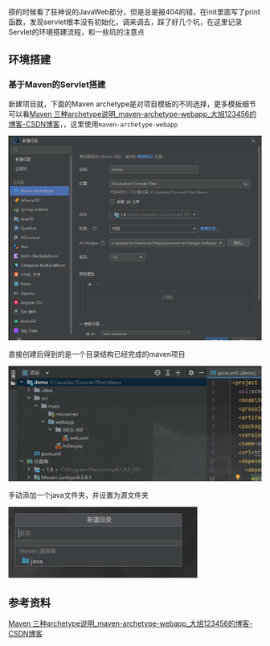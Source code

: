 搭的时候看了狂神说的JavaWeb部分，但是总是报404的错，在init里面写了print函数，发现servlet根本没有初始化，调来调去，踩了好几个坑，在这里记录Servlet的环境搭建流程，和一些坑的注意点

## 环境搭建
### 基于Maven的Servlet搭建
新建项目就，下面的Maven archetype是对项目模板的不同选择，更多模板细节可以看[Maven 三种archetype说明_maven-archetype-webapp_大旭123456的博客-CSDN博客](https://blog.csdn.net/cx1110162/article/details/78297654)，，这里使用`maven-archetype-webapp`

![](attachments/Pasted%20image%2020230312143315.png)

直接创建后得到的是一个目录结构已经完成的maven项目

![](attachments/Pasted%20image%2020230312143709.png)

手动添加一个java文件夹，并设置为源文件夹

![](attachments/Pasted%20image%2020230312143919.png)


## 参考资料
[Maven 三种archetype说明_maven-archetype-webapp_大旭123456的博客-CSDN博客](https://blog.csdn.net/cx1110162/article/details/78297654)

